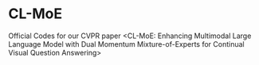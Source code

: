 # CL-MoE
Official Codes for our CVPR paper &lt;CL-MoE: Enhancing Multimodal Large Language Model with Dual Momentum Mixture-of-Experts for Continual Visual Question Answering>
